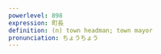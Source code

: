 ```yaml
---
powerlevel: 898
expression: 町長
definition: (n) town headman; town mayor
pronunciation: ちょうちょう
---
```

